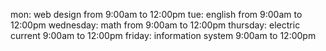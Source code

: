 mon: web design from 9:00am to 12:00pm
tue: english from 9:00am to 12:00pm
wednesday: math from 9:00am to 12:00pm
thursday: electric current 9:00am to 12:00pm
friday: information system 9:00am to 12:00pm
